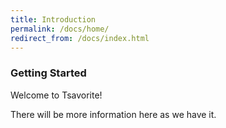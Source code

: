 ```yaml
---
title: Introduction
permalink: /docs/home/
redirect_from: /docs/index.html
---
```


### Getting Started

Welcome to Tsavorite! 

There will be more information here as we have it.